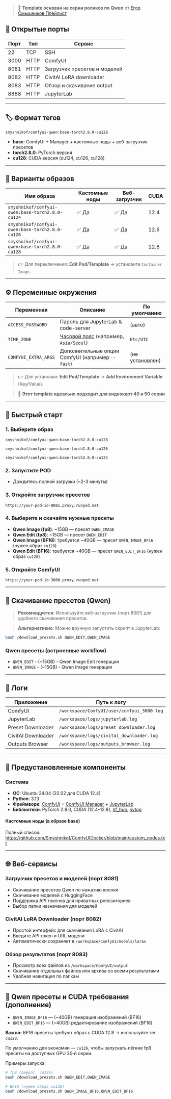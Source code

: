 > 🎥 **Template основан на серии роликов по Qwen** от [Егор Смышников Плейлист](https://www.youtube.com/playlist?list=PLUREBJZfEOoPztQiVSV7vYegAsOtwMiZi)

## 🔌 Открытые порты

| Порт | Тип | Сервис |
| ---- | ---- | ----------- |
| 22   | TCP  | SSH         |
| 3000 | HTTP | ComfyUI     |
| 8081 | HTTP | Загрузчик пресетов и моделей |
| 8082 | HTTP | CivitAI LoRA downloader |
| 8083 | HTTP | Обзор и скачивание output |
| 8888 | HTTP | JupyterLab  |

---

## 🏷️ Формат тегов

```text
smyshnikof/comfyui-qwen:base-torch2.8.0-cu128
```

* **base**: ComfyUI + Manager + кастомные ноды + веб-загрузчик пресетов
* **torch2.8.0**: PyTorch версия
* **cu128**: CUDA версия (cu124, cu126, cu128)

---

## 🧱 Варианты образов

| Имя образа                                 | Кастомные ноды | Веб-загрузчик | CUDA |
| ------------------------------------------ | ------------ | ---- | ---- |
| `smyshnikof/comfyui-qwen:base-torch2.8.0-cu124`| ✅ Да         | ✅ Да  | 12.4 |
| `smyshnikof/comfyui-qwen:base-torch2.8.0-cu126`| ✅ Да         | ✅ Да  | 12.6 |
| `smyshnikof/comfyui-qwen:base-torch2.8.0-cu128`| ✅ Да         | ✅ Да  | 12.8 |

> 👉 Для переключения: **Edit Pod/Template** → установите `Container Image`.

---

## ⚙️ Переменные окружения

| Переменная                | Описание                                                                | По умолчанию   |
| ----------------------- | -------------------------------------------------------------------------- | --------- |
| `ACCESS_PASSWORD`       | Пароль для JupyterLab & code-server                                      | (авто)   |
| `TIME_ZONE`             | [Часовой пояс](https://en.wikipedia.org/wiki/List_of_tz_database_time_zones) (например, `Asia/Seoul`)   | `Etc/UTC` |
| `COMFYUI_EXTRA_ARGS`    | Дополнительные опции ComfyUI (например `--fast`)                        | (не установлен)   |

> 👉 Для установки: **Edit Pod/Template** → **Add Environment Variable** (Key/Value).


> 🎯 **Этот template идеально подходит для видеокарт 40 и 50 серии**

---

## 🚀 Быстрый старт

### 1. Выберите образ
```
smyshnikof/comfyui-qwen:base-torch2.8.0-cu128
```
```
smyshnikof/comfyui-qwen:base-torch2.8.0-cu126
```
```
smyshnikof/comfyui-qwen:base-torch2.8.0-cu124
```

### 2. Запустите POD
- Дождитесь полной загрузки (~2-3 минуты)

### 3. Откройте загрузчик пресетов
```
https://your-pod-id-8081.proxy.runpod.net
```

### 4. Выберите и скачайте нужные пресеты
- **Qwen Image (fp8)**: ~15GB — пресет `QWEN_IMAGE`
- **Qwen Edit (fp8)**: ~15GB — пресет `QWEN_EDIT`
- **Qwen Image (BF16)**: требуется ~40GB — пресет `QWEN_IMAGE_BF16` (нужен образ `cu128`)
- **Qwen Edit (BF16)**: требуется ~40GB — пресет `QWEN_EDIT_BF16` (нужен образ `cu128`)

### 5. Откройте ComfyUI
```
https://your-pod-id-3000.proxy.runpod.net
```

---

## 🔧 Скачивание пресетов (Qwen)

> **Рекомендуется**: Используйте веб-загрузчик (порт 8081) для удобного скачивания пресетов.

> **Альтернативно**: Можно вручную запустить скрипт в JupyterLab:

```bash
bash /download_presets.sh QWEN_EDIT,QWEN_IMAGE
```

### Qwen пресеты (встроенные workflow)

- `QWEN_EDIT` - (~15GB) - Qwen Image Edit генерация
- `QWEN_IMAGE` - (~15GB) - Qwen Image генерация

---

## 📁 Логи

| Приложение         | Путь к логу                                   |
| ----------- | ------------------------------------------ |
| ComfyUI     | `/workspace/ComfyUI/user/comfyui_3000.log` |
| JupyterLab  | `/workspace/logs/jupyterlab.log`           |
| Preset Downloader | `/workspace/logs/preset_downloader.log` |
| CivitAI Downloader | `/workspace/logs/civitai_downloader.log` |
| Outputs Browser | `/workspace/logs/outputs_browser.log` |

---

## 🧩 Предустановленные компоненты

### Система

* **ОС**: Ubuntu 24.04 (22.02 для CUDA 12.4)
* **Python**: 3.13
* **Фреймворк**: [ComfyUI](https://github.com/comfyanonymous/ComfyUI) + [ComfyUI Manager](https://github.com/Comfy-Org/ComfyUI-Manager) + [JupyterLab](https://jupyter.org/)
* **Библиотеки**: PyTorch 2.8.0, CUDA (12.4–12.8), [hf_hub](https://huggingface.co/docs/huggingface_hub), [nvtop](https://github.com/Syllo/nvtop)

#### Кастомные ноды (в образе **base**)

Полный список: https://github.com/Smyshnikof/ComfyUIDocker/blob/main/custom_nodes.txt

---

## 🌐 Веб-сервисы

### Загрузчик пресетов и моделей (порт 8081)
- Скачивание пресетов Qwen по нажатию кнопки
- Скачивание моделей с HuggingFace
- Поддержка API токенов для приватных репозиториев
- Выбор папки назначения для моделей

### CivitAI LoRA Downloader (порт 8082)
- Простой интерфейс для скачивания LoRA с CivitAI
- Введите API токен и URL модели
- Автоматически сохраняет в `/workspace/ComfyUI/models/loras`

### Обзор результатов (порт 8083)  
- Просмотр всех файлов из `/workspace/ComfyUI/output`
- Скачивание отдельных файлов или архива со всеми результатами
- Удобная навигация по папкам

---

## 🧩 Qwen пресеты и CUDA требования (дополнение)

- `QWEN_IMAGE_BF16` — (~40GB) генерация изображений (BF16)
- `QWEN_EDIT_BF16` — (~40GB) редактирование изображений (BF16)

**Важно:** BF16 пресеты требуют образ с CUDA 12.8 → используйте тег `cu128`.

По умолчанию для экономии — `cu126`, чтобы запускать лёгкие fp8 пресеты на доступных GPU 30‑й серии.

Примеры запуска:
```bash
# fp8 (дефолт, cu126)
bash /download_presets.sh QWEN_EDIT,QWEN_IMAGE

# BF16 (нужен образ cu128)
bash /download_presets.sh QWEN_IMAGE_BF16,QWEN_EDIT_BF16
```


